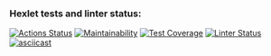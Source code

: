 ### Hexlet tests and linter status:
[![Actions Status](https://github.com/erikaleie/frontend-project-lvl2/workflows/hexlet-check/badge.svg)](https://github.com/erikaleie/frontend-project-lvl2/actions)
[![Maintainability](https://api.codeclimate.com/v1/badges/4106e61089b114f191eb/maintainability)](https://codeclimate.com/github/erikaleie/frontend-project-lvl2/maintainability)
[![Test Coverage](https://api.codeclimate.com/v1/badges/4106e61089b114f191eb/test_coverage)](https://codeclimate.com/github/erikaleie/frontend-project-lvl2/test_coverage)
[![Linter Status](https://github.com/erikaleie/frontend-project-lvl2/workflows/linter/badge.svg)](https://github.com/erikaleie/frontend-project-lvl2/actions)
[![asciicast](https://asciinema.org/a/421435.svg)](https://asciinema.org/a/421435)